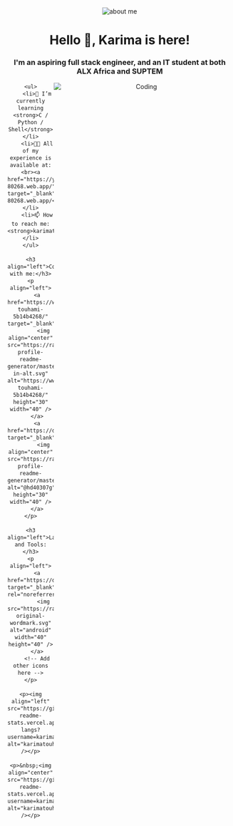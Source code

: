 <div align="center">
    <img align="center" alt="about me" src="https://raw.githubusercontent.com/TheDudeThatCode/TheDudeThatCode/master/Assets/Developer.gif">
    <h1 align="center">Hello 👋, Karima is here!</h1>
    <h3 align="center">I'm an aspiring full stack engineer, and an IT student at both ALX Africa and SUPTEM</h3>
    <img align="right" alt="Coding" width="400" src="https://camo.githubusercontent.com/c1dcb74cc1c1835b1d716f5051499a2814c683c806b15f04b0eba492863703e9/68747470733a2f2f63646e2e6472696262626c652e636f6d2f75736572732f3733303730332f73637265656e73686f74732f363538313234332f6176656e746f2e676966">

    <ul>
        <li>🌱 I’m currently learning <strong>C / Python / Shell</strong></li>
        <li>👨‍💻 All of my experience is available at:<br><a href="https://youssef-80268.web.app/" target="_blank">https://youssef-80268.web.app/</a></li>
        <li>📫 How to reach me: <strong>karimatouhami246@gmail.com</strong></li>
    </ul>

    <h3 align="left">Connect with me:</h3>
    <p align="left">
        <a href="https://www.linkedin.com/in/karima-touhami-5b14b4268/" target="_blank">
            <img align="center" src="https://raw.githubusercontent.com/rahuldkjain/github-profile-readme-generator/master/src/images/icons/Social/linked-in-alt.svg" alt="https://www.linkedin.com/in/karima-touhami-5b14b4268/" height="30" width="40" />
        </a>
        <a href="https://discord.gg/@hd40307g" target="_blank">
            <img align="center" src="https://raw.githubusercontent.com/rahuldkjain/github-profile-readme-generator/master/src/images/icons/Social/discord.svg" alt="@hd40307g" height="30" width="40" />
        </a>
    </p>

    <h3 align="left">Languages and Tools:</h3>
    <p align="left">
        <a href="https://developer.android.com" target="_blank" rel="noreferrer">
            <img src="https://raw.githubusercontent.com/devicons/devicon/master/icons/android/android-original-wordmark.svg" alt="android" width="40" height="40" />
        </a>
        <!-- Add other icons here -->
    </p>

    <p><img align="left" src="https://github-readme-stats.vercel.app/api/top-langs?username=karimatouhami&show_icons=true&locale=en&layout=compact" alt="karimatouhami" /></p>

    <p>&nbsp;<img align="center" src="https://github-readme-stats.vercel.app/api?username=karimatouhami&show_icons=true&locale=en" alt="karimatouhami" /></p>
</div>